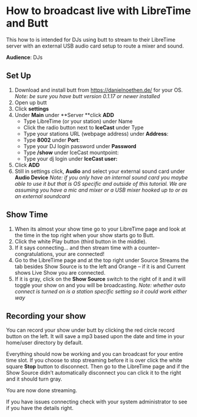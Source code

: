 # How to broadcast live with LibreTime and Butt

This how to is intended for DJs using butt to stream to their LibreTime
server with an external USB audio card setup to route a mixer and sound.

**Audience**: DJs

## Set Up

1. Download and install butt from <https://danielnoethen.de/> for your OS.
*Note: be sure you have butt version 0.1.17 or newer installed*
1. Open up butt
1. Click **settings**
1. Under **Main** under **Server **click **ADD**
    * Type LibreTime (or your station) under Name
    * Click the radio button next to **IceCast** under Type
    * Type your stations URL (webpage address) under **Address**:
    * Type **8002** under **Port**:
    * Type your DJ login password under **Password**
    *  Type **/show** under IceCast mountpoint:
    * Type your dj login under **IceCast user:**
1. Click **ADD**
1. Still in settings click, **Audio** and select your external sound card under
**Audio Device** *Note: if you only have an internal sound card you maybe able
to use it but that is OS specific and outside of this tutorial. We are assuming
you have a mic and mixer or a USB mixer hooked up to or as an external soundcard*

## Show Time

1. When its almost your show time go to your LibreTime page and look at the time
in the top right when your show starts go to Butt.
1. Click the white Play button (third button in the middle).
1. If it says connecting… and then stream time with a counter– congratulations,
your are connected!
1.  Go to the LibreTime page and at the top right under Source Streams the
tab besides Show Source is to the left and Orange – if it is and Current
shows Live Show you are connected.
1. If it is gray, click on the **Show Source** switch to the right of it and it
will toggle your show on and you will be broadcasting. *Note: whether auto
connect is turned on is a station specific setting so it could work either way*

## Recording your show

You can record your show under butt by clicking the red circle record button on
the left. It will save a mp3 based upon the date and time in your home/user
directory by default.

Everything should now be working and you can broadcast for your entire time
slot. If you choose to stop streaming before it is over click the white square
**Stop** button to disconnect. Then go to the LibreTime page and if the Show
Source didn’t automatically disconnect you can click it to the right and it
should turn gray.

You are now done streaming.

If you have issues connecting check with your system administrator to see if you
have the details right.
